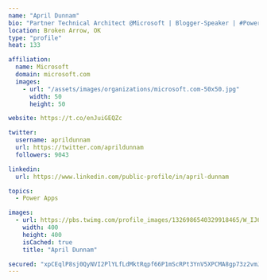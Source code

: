 ```yaml
---
name: "April Dunnam"
bio: "Partner Technical Architect @Microsoft | Blogger-Speaker | #PowerApps, #PowerAutomate, #Office365, #SharePoint | #WIT | #Karaoke Queen"
location: Broken Arrow, OK
type: "profile"
heat: 133

affiliation:
  name: Microsoft
  domain: microsoft.com
  images:
    - url: "/assets/images/organizations/microsoft.com-50x50.jpg"
      width: 50
      height: 50

website: https://t.co/enJuiGEQZc

twitter:
  username: aprildunnam
  url: https://twitter.com/aprildunnam
  followers: 9043

linkedin:
  url: https://www.linkedin.com/public-profile/in/april-dunnam

topics:
  - Power Apps

images:
  - url: https://pbs.twimg.com/profile_images/1326986540329918465/W_IJ6Ih2_400x400.jpg
    width: 400
    height: 400
    isCached: true
    title: "April Dunnam"

secured: "xpCEqlP8sj0QyNVI2PlYLfLdMktRqpf66P1mScRPt3YnV5XPCMA8gp73z2vmJRvaIxZXefFcu5bYrs/m5SIwTC9hpCXvmSkrl9YQz705RbZzR79LnANBCzFIsjodKNNjyJSD5ir0kTYMWgL6vkaLGcwPa+MCiIBcl62C+kFCFPCRSsh9KjBY9rf8BOKDuLe0h6G3uveojOlm9nJuwi1KpBo2yFp57dN8u9x9swsdjW1JfmrHU/to7AhHfhghHKV0lIMhgHX7JjSUqGYATwv7lsYME5jNS7ehj8pSw/82hIgz0Qi0E1DmJLx13c8VPj2qX7YgS5F5/5D/I6NQRmiV7ZW/CtoWwK2OG/AEpVX1GCLVPMEebSE4dxXPTOzhgm34XFPOeIiuTKfzsDNBQFsIEGe+ghaIIEPE3se8/vgoPzI=;V+MLKoFDYbfhzZaiN6EYRw=="
---
```


